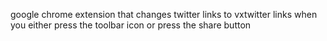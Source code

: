 google chrome extension that changes twitter links to vxtwitter links when you either press the toolbar icon or press the share button
